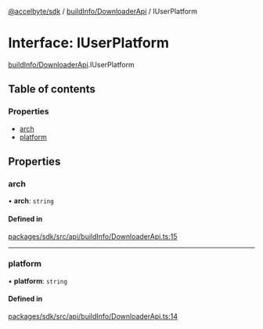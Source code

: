 [@accelbyte/sdk](../README.md) / [buildInfo/DownloaderApi](../modules/buildInfo_DownloaderApi.md) / IUserPlatform

# Interface: IUserPlatform

[buildInfo/DownloaderApi](../modules/buildInfo_DownloaderApi.md).IUserPlatform

## Table of contents

### Properties

- [arch](buildInfo_DownloaderApi.IUserPlatform.md#arch)
- [platform](buildInfo_DownloaderApi.IUserPlatform.md#platform)

## Properties

### arch

• **arch**: `string`

#### Defined in

[packages/sdk/src/api/buildInfo/DownloaderApi.ts:15](https://github.com/AccelByte/accelbyte-web-sdk/blob/a3afe6b/packages/sdk/src/api/buildInfo/DownloaderApi.ts#L15)

___

### platform

• **platform**: `string`

#### Defined in

[packages/sdk/src/api/buildInfo/DownloaderApi.ts:14](https://github.com/AccelByte/accelbyte-web-sdk/blob/a3afe6b/packages/sdk/src/api/buildInfo/DownloaderApi.ts#L14)
